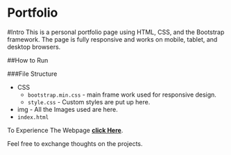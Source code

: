 # Portfolio

#Intro
This is a personal portfolio page using HTML, CSS, and the Bootstrap framework.
The page is fully responsive and works on mobile, tablet, and desktop browsers.

##How to Run

###File Structure
* CSS
   * `bootstrap.min.css` - main frame work used for responsive design.
   * `style.css` - Custom styles are put up here.
* img - All the Images used are here.
* `index.html`

To Experience The Webpage [**click Here**](https://vasudev-ps.github.io/Portfolio/).

Feel free to exchange thoughts on the projects.
